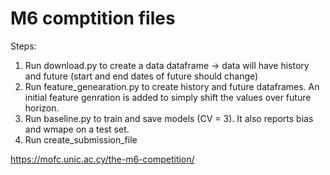 # M6 comptition files

Steps:
1. Run download.py to create a data dataframe -> data will have history and future (start and end dates of future should change)
2. Run feature_genearation.py to create history and future dataframes. An initial feature genration is added to simply shift the values over future horizon. 
3. Run baseline.py to train and save models (CV = 3). It also reports bias and wmape on a test set. 
4. Run create_submission_file


https://mofc.unic.ac.cy/the-m6-competition/

